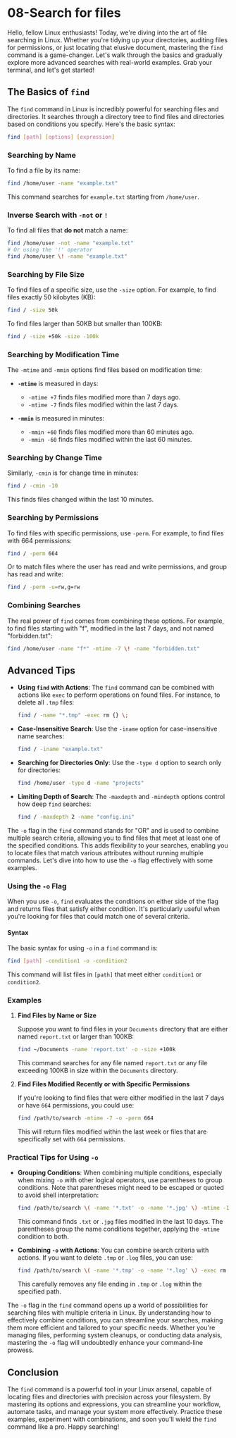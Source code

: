 # 08-Search for files

Hello, fellow Linux enthusiasts! Today, we're diving into the art of file searching in Linux. Whether you're tidying up your directories, auditing files for permissions, or just locating that elusive document, mastering the `find` command is a game-changer. Let's walk through the basics and gradually explore more advanced searches with real-world examples. Grab your terminal, and let's get started!

## The Basics of `find`

The `find` command in Linux is incredibly powerful for searching files and directories. It searches through a directory tree to find files and directories based on conditions you specify. Here's the basic syntax:

```bash
find [path] [options] [expression]
```

### Searching by Name

To find a file by its name:

```bash
find /home/user -name "example.txt"
```

This command searches for `example.txt` starting from `/home/user`.

### Inverse Search with `-not` or `!`

To find all files that **do not** match a name:

```bash
find /home/user -not -name "example.txt"
# Or using the '!' operator
find /home/user \! -name "example.txt"
```

### Searching by File Size

To find files of a specific size, use the `-size` option. For example, to find files exactly 50 kilobytes (KB):

```bash
find / -size 50k
```

To find files larger than 50KB but smaller than 100KB:

```bash
find / -size +50k -size -100k
```

### Searching by Modification Time

The `-mtime` and `-mmin` options find files based on modification time:

- **`-mtime`** is measured in days:
  - `-mtime +7` finds files modified more than 7 days ago.
  - `-mtime -7` finds files modified within the last 7 days.

- **`-mmin`** is measured in minutes:
  - `-mmin +60` finds files modified more than 60 minutes ago.
  - `-mmin -60` finds files modified within the last 60 minutes.

### Searching by Change Time

Similarly, `-cmin` is for change time in minutes:

```bash
find / -cmin -10
```

This finds files changed within the last 10 minutes.

### Searching by Permissions

To find files with specific permissions, use `-perm`. For example, to find files with 664 permissions:

```bash
find / -perm 664
```

Or to match files where the user has read and write permissions, and group has read and write:

```bash
find / -perm -u=rw,g=rw
```

### Combining Searches

The real power of `find` comes from combining these options. For example, to find files starting with "f", modified in the last 7 days, and not named "forbidden.txt":

```bash
find /home/user -name "f*" -mtime -7 \! -name "forbidden.txt"
```

## Advanced Tips

- **Using `find` with Actions**: The `find` command can be combined with actions like `exec` to perform operations on found files. For instance, to delete all `.tmp` files:

  ```bash
  find / -name "*.tmp" -exec rm {} \;
  ```

- **Case-Insensitive Search**: Use the `-iname` option for case-insensitive name searches:

  ```bash
  find / -iname "example.txt"
  ```

- **Searching for Directories Only**: Use the `-type d` option to search only for directories:

  ```bash
  find /home/user -type d -name "projects"
  ```

- **Limiting Depth of Search**: The `-maxdepth` and `-mindepth` options control how deep `find` searches:

  ```bash
  find / -maxdepth 2 -name "config.ini"
  ```


The `-o` flag in the `find` command stands for "OR" and is used to combine multiple search criteria, allowing you to find files that meet at least one of the specified conditions. This adds flexibility to your searches, enabling you to locate files that match various attributes without running multiple commands. Let's dive into how to use the `-o` flag effectively with some examples.

### Using the `-o` Flag

When you use `-o`, `find` evaluates the conditions on either side of the flag and returns files that satisfy either condition. It's particularly useful when you're looking for files that could match one of several criteria.

#### Syntax

The basic syntax for using `-o` in a `find` command is:

```bash
find [path] -condition1 -o -condition2
```

This command will list files in `[path]` that meet either `condition1` or `condition2`.

### Examples

1. **Find Files by Name or Size**

   Suppose you want to find files in your `Documents` directory that are either named `report.txt` or larger than 100KB:

   ```bash
   find ~/Documents -name 'report.txt' -o -size +100k
   ```

   This command searches for any file named `report.txt` or any file exceeding 100KB in size within the `Documents` directory.

2. **Find Files Modified Recently or with Specific Permissions**

   If you're looking to find files that were either modified in the last 7 days or have `664` permissions, you could use:

   ```bash
   find /path/to/search -mtime -7 -o -perm 664
   ```

   This will return files modified within the last week or files that are specifically set with `664` permissions.

### Practical Tips for Using `-o`

- **Grouping Conditions**: When combining multiple conditions, especially when mixing `-o` with other logical operators, use parentheses to group conditions. Note that parentheses might need to be escaped or quoted to avoid shell interpretation:

  ```bash
  find /path/to/search \( -name '*.txt' -o -name '*.jpg' \) -mtime -10
  ```

  This command finds `.txt` or `.jpg` files modified in the last 10 days. The parentheses group the name conditions together, applying the `-mtime` condition to both.

- **Combining `-o` with Actions**: You can combine search criteria with actions. If you want to delete `.tmp` or `.log` files, you can use:

  ```bash
  find /path/to/search \( -name '*.tmp' -o -name '*.log' \) -exec rm {} \;
  ```

  This carefully removes any file ending in `.tmp` or `.log` within the specified path.


The `-o` flag in the `find` command opens up a world of possibilities for searching files with multiple criteria in Linux. By understanding how to effectively combine conditions, you can streamline your searches, making them more efficient and tailored to your specific needs. Whether you're managing files, performing system cleanups, or conducting data analysis, mastering the `-o` flag will undoubtedly enhance your command-line prowess.


## Conclusion

The `find` command is a powerful tool in your Linux arsenal, capable of locating files and directories with precision across your filesystem. By mastering its options and expressions, you can streamline your workflow, automate tasks, and manage your system more effectively. Practice these examples, experiment with combinations, and soon you'll wield the `find` command like a pro. Happy searching!